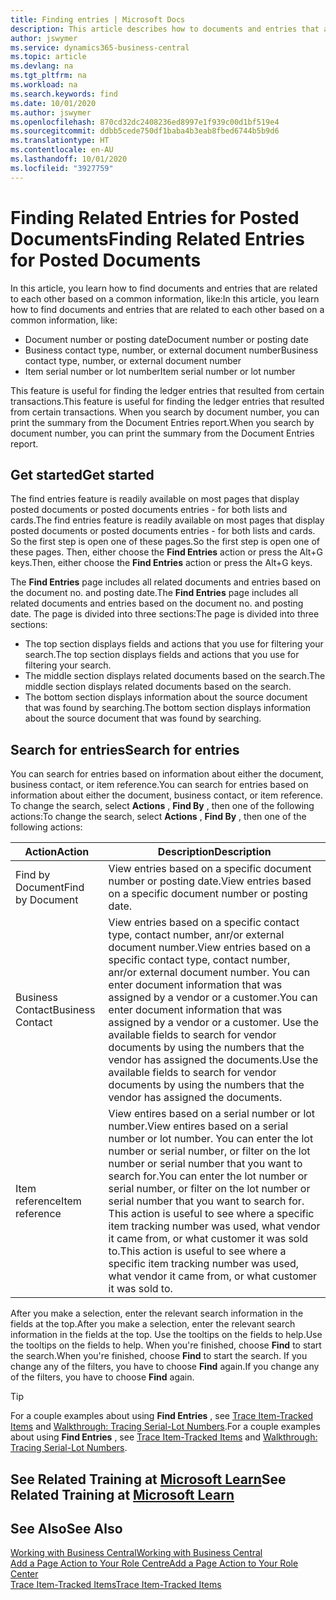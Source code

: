 ```yaml
---
title: Finding entries | Microsoft Docs
description: This article describes how to documents and entries that are related
author: jswymer
ms.service: dynamics365-business-central
ms.topic: article
ms.devlang: na
ms.tgt_pltfrm: na
ms.workload: na
ms.search.keywords: find
ms.date: 10/01/2020
ms.author: jswymer
ms.openlocfilehash: 870cd32dc2408236ed8997e1f939c00d1bf519e4
ms.sourcegitcommit: ddbb5cede750df1baba4b3eab8fbed6744b5b9d6
ms.translationtype: HT
ms.contentlocale: en-AU
ms.lasthandoff: 10/01/2020
ms.locfileid: "3927759"
---
```

# <a name="finding-related-entries-for-posted-documents"></a><span data-ttu-id="8ce1b-103">Finding Related Entries for Posted Documents</span><span class="sxs-lookup"><span data-stu-id="8ce1b-103">Finding Related Entries for Posted Documents</span></span> 

<span data-ttu-id="8ce1b-104">In this article, you learn how to find documents and entries that are related to each other based on a common information, like:</span><span class="sxs-lookup"><span data-stu-id="8ce1b-104">In this article, you learn how to find documents and entries that are related to each other based on a common information, like:</span></span>

- <span data-ttu-id="8ce1b-105">Document number or posting date</span><span class="sxs-lookup"><span data-stu-id="8ce1b-105">Document number or posting date</span></span>
- <span data-ttu-id="8ce1b-106">Business contact type, number, or external document number</span><span class="sxs-lookup"><span data-stu-id="8ce1b-106">Business contact type, number, or external document number</span></span>
- <span data-ttu-id="8ce1b-107">Item serial number or lot number</span><span class="sxs-lookup"><span data-stu-id="8ce1b-107">Item serial number or lot number</span></span>

<span data-ttu-id="8ce1b-108">This feature is useful for finding the ledger entries that resulted from certain transactions.</span><span class="sxs-lookup"><span data-stu-id="8ce1b-108">This feature is useful for finding the ledger entries that resulted from certain transactions.</span></span> <span data-ttu-id="8ce1b-109">When you search by document number, you can print the summary from the Document Entries report.</span><span class="sxs-lookup"><span data-stu-id="8ce1b-109">When you search by document number, you can print the summary from the Document Entries report.</span></span>

## <a name="get-started"></a><span data-ttu-id="8ce1b-110">Get started</span><span class="sxs-lookup"><span data-stu-id="8ce1b-110">Get started</span></span>

<span data-ttu-id="8ce1b-111">The find entries feature is readily available on most pages that display posted documents or posted documents entries - for both lists and cards.</span><span class="sxs-lookup"><span data-stu-id="8ce1b-111">The find entries feature is readily available on most pages that display posted documents or posted documents entries - for both lists and cards.</span></span> <span data-ttu-id="8ce1b-112">So the first step is open one of these pages.</span><span class="sxs-lookup"><span data-stu-id="8ce1b-112">So the first step is open one of these pages.</span></span> <span data-ttu-id="8ce1b-113">Then, either choose the **Find Entries** action or press the Alt+G keys.</span><span class="sxs-lookup"><span data-stu-id="8ce1b-113">Then, either choose the **Find Entries** action or press the Alt+G keys.</span></span>

<span data-ttu-id="8ce1b-114">The **Find Entries** page  includes all related documents and entries based on the document no. and posting date.</span><span class="sxs-lookup"><span data-stu-id="8ce1b-114">The **Find Entries** page  includes all related documents and entries based on the document no. and posting date.</span></span> <span data-ttu-id="8ce1b-115">The page is divided into three sections:</span><span class="sxs-lookup"><span data-stu-id="8ce1b-115">The page is divided into three sections:</span></span>

- <span data-ttu-id="8ce1b-116">The top section displays fields and actions that you use for filtering your search.</span><span class="sxs-lookup"><span data-stu-id="8ce1b-116">The top section displays fields and actions that you use for filtering your search.</span></span>
- <span data-ttu-id="8ce1b-117">The middle section displays related documents based on the search.</span><span class="sxs-lookup"><span data-stu-id="8ce1b-117">The middle section displays related documents based on the search.</span></span>
- <span data-ttu-id="8ce1b-118">The bottom section displays information about the source document that was found by searching.</span><span class="sxs-lookup"><span data-stu-id="8ce1b-118">The bottom section displays information about the source document that was found by searching.</span></span>


<!--
 There are two ways to open this page:

- Choose the ![Lightbulb that opens the Tell Me feature](media/ui-search/search_small.png "Tell me what you want to do") icon, enter **Find Entries**, and then choose the related link.

    With this way, the **Find Entries** page might be empty, and you'll have to start searching for entries from scratch.
    
- Open a page that displays posted documents or posted documents entries, either a list or a card. Then, locate and select the **Find Entries** action.

    With this way, the **Find Entries**, page will include all related documents and entries based on the document no. and posting date.


    > [!TIP]
    > If you are on a page that has the **Find Entries** action, press crtl+G to open the **Find Entries** page directly. 
-->

## <a name="search-for-entries"></a><span data-ttu-id="8ce1b-119">Search for entries</span><span class="sxs-lookup"><span data-stu-id="8ce1b-119">Search for entries</span></span>

<span data-ttu-id="8ce1b-120">You can search for entries based on information about either the document, business contact, or item reference.</span><span class="sxs-lookup"><span data-stu-id="8ce1b-120">You can search for entries based on information about either the document, business contact, or item reference.</span></span> <span data-ttu-id="8ce1b-121">To change the search, select **Actions** , **Find By** , then one of the following actions:</span><span class="sxs-lookup"><span data-stu-id="8ce1b-121">To change the search, select **Actions** , **Find By** , then one of the following actions:</span></span>

|<span data-ttu-id="8ce1b-122">Action</span><span class="sxs-lookup"><span data-stu-id="8ce1b-122">Action</span></span>|<span data-ttu-id="8ce1b-123">Description</span><span class="sxs-lookup"><span data-stu-id="8ce1b-123">Description</span></span>|
|------|-----------|
|<span data-ttu-id="8ce1b-124">Find by Document</span><span class="sxs-lookup"><span data-stu-id="8ce1b-124">Find by Document</span></span>|<span data-ttu-id="8ce1b-125">View entries based on a specific document number or posting date.</span><span class="sxs-lookup"><span data-stu-id="8ce1b-125">View entries based on a specific document number or posting date.</span></span>|
|<span data-ttu-id="8ce1b-126">Business Contact</span><span class="sxs-lookup"><span data-stu-id="8ce1b-126">Business Contact</span></span> |<span data-ttu-id="8ce1b-127">View entries based on a specific contact type, contact number, anr/or external document number.</span><span class="sxs-lookup"><span data-stu-id="8ce1b-127">View entries based on a specific contact type, contact number, anr/or external document number.</span></span> <span data-ttu-id="8ce1b-128">You can enter document information that was assigned by a vendor or a customer.</span><span class="sxs-lookup"><span data-stu-id="8ce1b-128">You can enter document information that was assigned by a vendor or a customer.</span></span> <span data-ttu-id="8ce1b-129">Use the available fields to search for vendor documents by using the numbers that the vendor has assigned the documents.</span><span class="sxs-lookup"><span data-stu-id="8ce1b-129">Use the available fields to search for vendor documents by using the numbers that the vendor has assigned the documents.</span></span>|
|<span data-ttu-id="8ce1b-130">Item reference</span><span class="sxs-lookup"><span data-stu-id="8ce1b-130">Item reference</span></span>|<span data-ttu-id="8ce1b-131">View entires based on a serial number or lot number.</span><span class="sxs-lookup"><span data-stu-id="8ce1b-131">View entires based on a serial number or lot number.</span></span> <span data-ttu-id="8ce1b-132">You can enter the lot number or serial number, or filter on the lot number or serial number that you want to search for.</span><span class="sxs-lookup"><span data-stu-id="8ce1b-132">You can enter the lot number or serial number, or filter on the lot number or serial number that you want to search for.</span></span> <span data-ttu-id="8ce1b-133">This action is useful to see where a specific item tracking number was used, what vendor it came from, or what customer it was sold to.</span><span class="sxs-lookup"><span data-stu-id="8ce1b-133">This action is useful to see where a specific item tracking number was used, what vendor it came from, or what customer it was sold to.</span></span>|

<span data-ttu-id="8ce1b-134">After you make a selection, enter the relevant search information in the fields at the top.</span><span class="sxs-lookup"><span data-stu-id="8ce1b-134">After you make a selection, enter the relevant search information in the fields at the top.</span></span> <span data-ttu-id="8ce1b-135">Use the tooltips on the fields to help.</span><span class="sxs-lookup"><span data-stu-id="8ce1b-135">Use the tooltips on the fields to help.</span></span> <span data-ttu-id="8ce1b-136">When you're finished, choose **Find** to start the search.</span><span class="sxs-lookup"><span data-stu-id="8ce1b-136">When you're finished, choose **Find** to start the search.</span></span> <span data-ttu-id="8ce1b-137">If you change any of the filters, you have to choose **Find** again.</span><span class="sxs-lookup"><span data-stu-id="8ce1b-137">If you change any of the filters, you have to choose **Find** again.</span></span>

> [!TIP]
> <span data-ttu-id="8ce1b-138">For a couple examples about using **Find Entries** , see [Trace Item-Tracked Items](inventory-how-to-trace-item-tracked-items.md) and [Walkthrough: Tracing Serial-Lot Numbers](walkthrough-tracing-serial-lot-numbers.md).</span><span class="sxs-lookup"><span data-stu-id="8ce1b-138">For a couple examples about using **Find Entries** , see [Trace Item-Tracked Items](inventory-how-to-trace-item-tracked-items.md) and [Walkthrough: Tracing Serial-Lot Numbers](walkthrough-tracing-serial-lot-numbers.md).</span></span>

## <a name="see-related-training-at-microsoft-learn"></a><span data-ttu-id="8ce1b-139">See Related Training at [Microsoft Learn](/learn/modules/user-interface-dynamics-365-business-central/index)</span><span class="sxs-lookup"><span data-stu-id="8ce1b-139">See Related Training at [Microsoft Learn](/learn/modules/user-interface-dynamics-365-business-central/index)</span></span>

## <a name="see-also"></a><span data-ttu-id="8ce1b-140">See Also</span><span class="sxs-lookup"><span data-stu-id="8ce1b-140">See Also</span></span>

[<span data-ttu-id="8ce1b-141">Working with Business Central</span><span class="sxs-lookup"><span data-stu-id="8ce1b-141">Working with Business Central</span></span>](ui-work-product.md)  
[<span data-ttu-id="8ce1b-142">Add a Page Action to Your Role Centre</span><span class="sxs-lookup"><span data-stu-id="8ce1b-142">Add a Page Action to Your Role Center</span></span>](ui-bookmarks.md)  
[<span data-ttu-id="8ce1b-143">Trace Item-Tracked Items</span><span class="sxs-lookup"><span data-stu-id="8ce1b-143">Trace Item-Tracked Items</span></span>](inventory-how-to-trace-item-tracked-items.md)  
